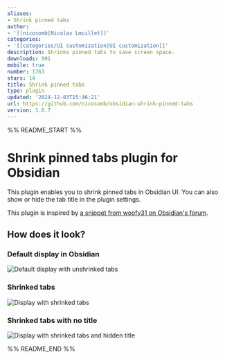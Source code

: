 ```yaml
---
aliases:
- Shrink pinned tabs
author:
- '[[nicosomb|Nicolas Lœuillet]]'
categories:
- '[[categories/UI customization|UI customization]]'
description: Shrinks pinned tabs to save screen space.
downloads: 991
mobile: true
number: 1763
stars: 14
title: Shrink pinned tabs
type: plugin
updated: '2024-12-03T15:46:21'
url: https://github.com/nicosomb/obsidian-shrink-pinned-tabs
version: 1.0.7
---
```


%% README_START %%

# Shrink pinned tabs plugin for Obsidian

This plugin enables you to shrink pinned tabs in Obsidian UI. You can also show or hide the tab title in the plugin settings. 

This plugin is inspired by [a snippet from woofy31 on Obsidian's forum](https://forum.obsidian.md/t/shrink-the-size-of-pinned-tabs/71914/2).

## How does it look? 

### Default display in Obsidian

![Default display with unshrinked tabs](https://raw.githubusercontent.com/nicosomb/obsidian-shrink-pinned-tabs/HEAD/docs/default.png)

### Shrinked tabs 

![Display with shrinked tabs](https://raw.githubusercontent.com/nicosomb/obsidian-shrink-pinned-tabs/HEAD/docs/shrinked.png)

### Shrinked tabs with no title

![Display with shrinked tabs and hidden title](https://raw.githubusercontent.com/nicosomb/obsidian-shrink-pinned-tabs/HEAD/docs/shrinked-no-title.png)


%% README_END %%